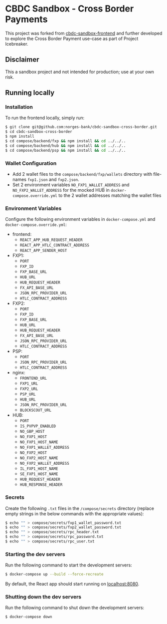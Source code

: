 # CBDC Sandbox - Cross Border Payments
This project was forked from [cbdc-sandbox-frontend](https://github.com/norges-bank/cbdc-sandbox-frontend) 
and further developed to explore the Cross Border Payment use-case as part of Project Icebreaker.

## Disclaimer

This a sandbox project and not intended for production; use at your own risk.

## Running locally

### Installation

To run the frontend locally, simply run:
```sh
$ git clone git@github.com:norges-bank/cbdc-sandbox-cross-border.git
$ cd cbdc-sandbox-cross-border
$ npm install
$ cd compose/backend/fxp && npm install && cd ../../..
$ cd compose/backend/hub && npm install && cd ../../..
$ cd compose/backend/psp && npm install && cd ../../..
```

### Wallet Configuration

- Add 2 wallet files to the `compose/backend/fxp/wallets` directory with file-names `fxp1.json` and `fxp2.json`. 
- Set 2 environment variables `NO_FXP1_WALLET_ADDRESS` and `NO_FXP2_WALLET_ADDRESS` for the mocked HUB in `docker-compose.override.yml` to the 2 wallet addresses matching the wallet files

### Environment Variables

Configure the following environment variables in `docker-compose.yml` and `docker-compose.override.yml`:
- frontend:
    - `REACT_APP_HUB_REQUEST_HEADER`
    - `REACT_APP_HTLC_CONTRACT_ADDRESS`
    - `REACT_APP_SENDER_HOST`
- FXP1:
    - `PORT`
    - `FXP_ID`
    - `FXP_BASE_URL`
    - `HUB_URL`
    - `HUB_REQUEST_HEADER`
    - `FX_API_BASE_URL`
    - `JSON_RPC_PROVIDER_URL`
    - `HTLC_CONTRACT_ADDRESS`
- FXP2:
    - `PORT`
    - `FXP_ID`
    - `FXP_BASE_URL`
    - `HUB_URL`
    - `HUB_REQUEST_HEADER`
    - `FX_API_BASE_URL`
    - `JSON_RPC_PROVIDER_URL`
    - `HTLC_CONTRACT_ADDRESS`
- PSP:
    - `PORT`
    - `JSON_RPC_PROVIDER_URL`
    - `HTLC_CONTRACT_ADDRESS`
- nginx:
    - `FRONTEND_URL`
    - `FXP1_URL`
    - `FXP2_URL`
    - `PSP_URL`
    - `HUB_URL`
    - `JSON_RPC_PROVIDER_URL`
    - `BLOCKSCOUT_URL`
- HUB:
    - `PORT`
    - `IS_PVPVP_ENABLED`
    - `NO_GBP_HOST`
    - `NO_FXP1_HOST`
    - `NO_FXP1_HOST_NAME`
    - `NO_FXP1_WALLET_ADDRESS`
    - `NO_FXP2_HOST`
    - `NO_FXP2_HOST_NAME`
    - `NO_FXP2_WALLET_ADDRESS`
    - `IL_FXP1_HOST_NAME`
    - `SE_FXP1_HOST_NAME`
    - `HUB_REQUEST_HEADER`
    - `HUB_RESPONSE_HEADER`

### Secrets

Create the following `.txt` files in the `/compose/secrets` directory (replace empty strings in the below commands with the appropriate values):
```sh
$ echo "" > compose/secrets/fxp1_wallet_password.txt
$ echo "" > compose/secrets/fxp2_wallet_password.txt
$ echo "" > compose/secrets/rpc_header.txt
$ echo "" > compose/secrets/rpc_password.txt
$ echo "" > compose/secrets/rpc_user.txt
```

### Starting the dev servers

Run the following command to start the development servers:
```sh
$ docker-compose up --build --force-recreate
```

By default, the React app should start running on [localhost:8080](http://localhost:8080/).

### Shutting down the dev servers

Run the following command to shut down the development servers:
```sh
$ docker-compose down
```
